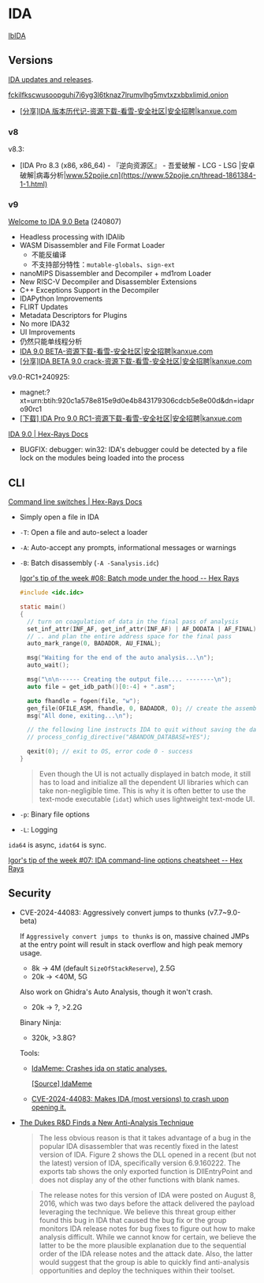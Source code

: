 # IDA
[IbIDA](https://github.com/Chaoses-Ib/BinaryAnalysis)

## Versions
[IDA updates and releases](https://hex-rays.com/products/ida/news/).

[fckilfkscwusoopguhi7i6yg3l6tknaz7lrumvlhg5mvtxzxbbxlimid.onion](http://fckilfkscwusoopguhi7i6yg3l6tknaz7lrumvlhg5mvtxzxbbxlimid.onion/)
- [\[分享\]IDA 版本历代记-资源下载-看雪-安全社区|安全招聘|kanxue.com](https://bbs.kanxue.com/thread-277984.htm)

### v8
v8.3:
- [IDA Pro 8.3 (x86, x86\_64) - 『逆向资源区』 - 吾爱破解 - LCG - LSG |安卓破解|病毒分析|www.52pojie.cn](https://www.52pojie.cn/thread-1861384-1-1.html)

### v9
[Welcome to IDA 9.0 Beta](https://out5.hex-rays.com/beta90_6ba923/) (240807)
- Headless processing with IDAlib
- WASM Disassembler and File Format Loader
  - 不能反编译
  - 不支持部分特性：`mutable-globals`、`sign-ext`
- nanoMIPS Disassembler and Decompiler + md1rom Loader
- New RISC-V Decompiler and Disassembler Extensions
- C++ Exceptions Support in the Decompiler
- IDAPython Improvements
- FLIRT Updates
- Metadata Descriptors for Plugins
- No more IDA32
- UI Improvements
- 仍然只能单线程分析
- [IDA 9.0 BETA-资源下载-看雪-安全社区|安全招聘|kanxue.com](https://bbs.kanxue.com/thread-282834.htm)
- [\[分享\]IDA BETA 9.0 crack-资源下载-看雪-安全社区|安全招聘|kanxue.com](https://bbs.kanxue.com/thread-282835.htm)

v9.0-RC1+240925:
- magnet:?xt=urn:btih:920c1a578e815e9d0e4b843179306cdcb5e8e00d&dn=idapro90rc1
- [\[下载\] IDA Pro 9.0 RC1-资源下载-看雪-安全社区|安全招聘|kanxue.com](https://bbs.kanxue.com/thread-283752.htm)

[IDA 9.0 | Hex-Rays Docs](https://docs.hex-rays.com/release-notes/9_0)
- BUGFIX: debugger: win32: IDA's debugger could be detected by a file lock on the modules being loaded into the process

## CLI
[Command line switches | Hex-Rays Docs](https://docs.hex-rays.com/user-guide/configuration/command-line-switches)

- Simply open a file in IDA
- `-T`: Open a file and auto-select a loader
- `-A`: Auto-accept any prompts, informational messages or warnings
- `-B`: Batch disassembly (`-A -Sanalysis.idc`)

  [Igor's tip of the week #08: Batch mode under the hood -- Hex Rays](https://hex-rays.com/blog/igor-tip-of-the-week-08-batch-mode-under-the-hood)
  ```c
  #include <idc.idc>

  static main()
  {
    // turn on coagulation of data in the final pass of analysis
    set_inf_attr(INF_AF, get_inf_attr(INF_AF) | AF_DODATA | AF_FINAL);
    // .. and plan the entire address space for the final pass
    auto_mark_range(0, BADADDR, AU_FINAL);

    msg("Waiting for the end of the auto analysis...\n");
    auto_wait();

    msg("\n\n------ Creating the output file.... --------\n");
    auto file = get_idb_path()[0:-4] + ".asm";

    auto fhandle = fopen(file, "w");
    gen_file(OFILE_ASM, fhandle, 0, BADADDR, 0); // create the assembler file
    msg("All done, exiting...\n");

    // the following line instructs IDA to quit without saving the database
    // process_config_directive("ABANDON_DATABASE=YES");

    qexit(0); // exit to OS, error code 0 - success
  }
  ```

  > Even though the UI is not actually displayed in batch mode, it still has to load and initialize all the dependent UI libraries which can take non-negligible time. This is why it is often better to use the text-mode executable (`idat`) which uses lightweight text-mode UI.

- `-p`: Binary file options
- `-L`: Logging

`ida64` is async, `idat64` is sync.

[Igor's tip of the week #07: IDA command-line options cheatsheet -- Hex Rays](https://hex-rays.com/blog/igor-tip-of-the-week-07-ida-command-line-options-cheatsheet)

## Security
- CVE-2024-44083: Aggressively convert jumps to thunks (v7.7~9.0-beta)

  If `Aggressively convert jumps to thunks` is on, massive chained JMPs at the entry point will result in stack overflow and high peak memory usage.
  - 8k → 4M (default `SizeOfStackReserve`), 2.5G
  - 20k → <40M, 5G

  Also work on Ghidra's Auto Analysis, though it won't crash.
  - 20k → ?, >2.2G

  Binary Ninja:
  - 320k, >3.8G?

  Tools:
  - [IdaMeme: Crashes ida on static analyses.](https://github.com/Azvanzed/IdaMeme)

    [\[Source\] IdaMeme](https://www.unknowncheats.me/forum/anti-cheat-bypass/578797-idameme.html)

  - [CVE-2024-44083: Makes IDA (most versions) to crash upon opening it.](https://github.com/Azvanzed/CVE-2024-44083)

- [The Dukes R&D Finds a New Anti-Analysis Technique](https://unit42.paloaltonetworks.com/unit42-the-dukes-rd-finds-a-new-anti-analysis-technique/)

  > The less obvious reason is that it takes advantage of a bug in the popular IDA disassembler that was recently fixed in the latest version of IDA. Figure 2 shows the DLL opened in a recent (but not the latest) version of IDA, specifically version 6.9.160222. The exports tab shows the only exported function is DllEntryPoint and does not display any of the other functions with blank names.

  > The release notes for this version of IDA were posted on August 8, 2016, which was two days before the attack delivered the payload leveraging the technique. We believe this threat group either found this bug in IDA that caused the bug fix or the group monitors IDA release notes for bug fixes to figure out how to make analysis difficult. While we cannot know for certain, we believe the latter to be the more plausible explanation due to the sequential order of the IDA release notes and the attack date. Also, the latter would suggest that the group is able to quickly find anti-analysis opportunities and deploy the techniques within their toolset.
